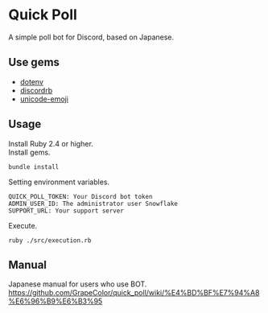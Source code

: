 # Quick Poll
A simple poll bot for Discord, based on Japanese.  

## Use gems
* [dotenv](https://github.com/bkeepers/dotenv)
* [discordrb](https://github.com/discordrb/discordrb)
* [unicode-emoji](https://github.com/janlelis/unicode-emoji)

## Usage
Install Ruby 2.4 or higher.  
Install gems.  
```
bundle install
```
Setting environment variables.  
```
QUICK_POLL_TOKEN: Your Discord bot token
ADMIN_USER_ID: The administrator user Snowflake
SUPPORT_URL: Your support server
```
Execute.
```
ruby ./src/execution.rb
```

## Manual
Japanese manual for users who use BOT.  
https://github.com/GrapeColor/quick_poll/wiki/%E4%BD%BF%E7%94%A8%E6%96%B9%E6%B3%95
